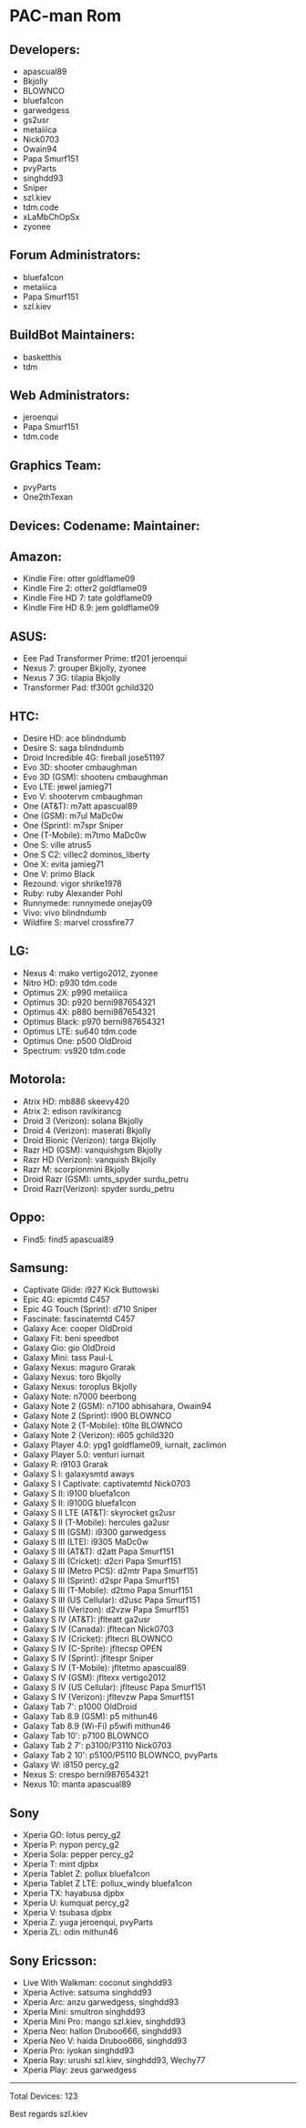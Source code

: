 PAC-man Rom
===========


Developers:
----------------
* apascual89
* Bkjolly
* BLOWNCO
* bluefa1con
* garwedgess
* gs2usr
* metaiiica
* Nick0703
* Owain94
* Papa Smurf151
* pvyParts
* singhdd93
* Sniper
* szl.kiev
* tdm.code
* xLaMbChOpSx
* zyonee

Forum Administrators:
-----------------------------
* bluefa1con
* metaiiica
* Papa Smurf151
* szl.kiev


BuildBot Maintainers:
----------------------------
* basketthis
* tdm

Web Administrators:
---------------------------
* jeroenqui
* Papa Smurf151
* tdm.code


Graphics Team:
---------------------
* pvyParts
* One2thTexan


Devices:		  Codename:       Maintainer:
---------------------------------------------------------------------

Amazon:
---------------------------------------------------------------------
* Kindle Fire:              	  otter           	goldflame09
* Kindle Fire 2:		  otter2         	goldflame09
* Kindle Fire HD 7: 	  tate           	goldflame09
* Kindle Fire HD 8.9: 	  jem            	goldflame09



ASUS:
---------------------------------------------------------------------
* Eee Pad Transformer Prime:  	tf201           	jeroenqui
* Nexus 7:                    	grouper     	Bkjolly, zyonee
* Nexus 7 3G:                  	tilapia          	Bkjolly
* Transformer Pad:             	tf300t          	gchild320



HTC:
---------------------------------------------------------------------
* Desire HD:            	ace                 	blindndumb
* Desire S:                    	saga               	blindndumb
* Droid Incredible 4G:  	fireball             	jose51197
* Evo 3D:                      	shooter           	cmbaughman
* Evo 3D (GSM):          	shooteru         	cmbaughman
* Evo LTE:                    	jewel               	jamieg71
* Evo V:                       	shootervm     	cmbaughman
* One (AT&T):              	m7att              	apascual89
* One (GSM):               	m7ul               	MaDc0w
* One (Sprint):              	m7spr            	Sniper
* One (T-Mobile):         	m7tmo           	MaDc0w
* One S:                        	ville           	atrus5
* One S C2:                  	villec2      	dominos_liberty
* One X:                       	evita                	jamieg71
* One V:                       	primo              	Black
* Rezound:                   	vigor               	shrike1978
* Ruby:                         	ruby                	Alexander Pohl
* Runnymede:              	runnymede    	onejay09
* Vivo:                          	vivo                	blindndumb
* Wildfire S:                    marvel            	crossfire77



 LG:
---------------------------------------------------------------------
* Nexus 4:               	mako           vertigo2012, zyonee
* Nitro HD:               	p930            tdm.code
* Optimus 2X:          	p990            metaiiica
* Optimus 3D:          	p920            berni987654321
* Optimus 4X:          	p880            berni987654321
* Optimus Black:      	p970            berni987654321
* Optimus LTE:         	su640          tdm.code
* Optimus One:        	p500            OldDroid
* Spectrum:              	vs920          tdm.code



Motorola:
---------------------------------------------------------------------
* Atrix HD:                        	mb886             	skeevy420
* Atrix 2:             	edison               	ravikirancg
* Droid 3 (Verizon):         	solana               	Bkjolly
* Droid 4 (Verizon):         	maserati           	Bkjolly
* Droid Bionic (Verizon): 	targa                  	Bkjolly
* Razr HD (GSM):          	vanquishgsm    	Bkjolly
* Razr HD (Verizon):      	vanquish           	Bkjolly
* Razr M:                         	scorpionmini     	Bkjolly
* Droid Razr (GSM):       	umts_spyder    	surdu_petru
* Droid Razr(Verizon):    	spyder               	surdu_petru



Oppo:
---------------------------------------------------------------------
* Find5:                       find5           apascual89



Samsung:
---------------------------------------------------------------------
* Captivate Glide:             	i927            	Kick Buttowski
* Epic 4G:                     	epicmtd         	C457
* Epic 4G Touch (Sprint):      	d710            	Sniper
* Fascinate:                   	fascinatemtd  	C457
* Galaxy Ace:                  	cooper          	OldDroid
* Galaxy Fit:                  	beni            	speedbot
* Galaxy Gio:                  	gio             	OldDroid
* Galaxy Mini:                 	tass            	Paul-L
* Galaxy Nexus:                	maguro          	Grarak
* Galaxy Nexus:                	toro            	Bkjolly
* Galaxy Nexus:                	toroplus        	Bkjolly
* Galaxy Note:                 	n7000           	beerbong
* Galaxy Note 2 (GSM):       	n7100           	abhisahara, Owain94
* Galaxy Note 2 (Sprint):      	l900            	BLOWNCO
* Galaxy Note 2 (T-Mobile):  	t0lte           	BLOWNCO
* Galaxy Note 2 (Verizon):   	i605            	gchild320
* Galaxy Player 4.0:           	ypg1            	goldflame09, iurnait, zaclimon
* Galaxy Player 5.0:           	venturi         	iurnait
* Galaxy R:                    	i9103           	Grarak
* Galaxy S I:                  	galaxysmtd    	aways
* Galaxy S I Captivate:        	captivatemtd 	Nick0703
* Galaxy S II:                 	i9100           	bluefa1con
* Galaxy S II:                 	i9100G          	bluefa1con
* Galaxy S II LTE (AT&T):    	skyrocket       	gs2usr
* Galaxy S II (T-Mobile):      	hercules        	ga2usr
* Galaxy S III (GSM):          	i9300           	garwedgess
* Galaxy S III (LTE):          	i9305           	MaDc0w
* Galaxy S III (AT&T):         	d2att           	Papa Smurf151
* Galaxy S III (Cricket):      	d2cri           	Papa Smurf151
* Galaxy S III (Metro PCS):  	d2mtr           	Papa Smurf151
* Galaxy S III (Sprint):       	d2spr          	Papa Smurf151
* Galaxy S III (T-Mobile):     	d2tmo           	Papa Smurf151
* Galaxy S III (US Cellular):  	d2usc           	Papa Smurf151
* Galaxy S III (Verizon):      	d2vzw           	Papa Smurf151
* Galaxy S IV (AT&T):          	jflteatt        	ga2usr
* Galaxy S IV (Canada):        	jfltecan        	Nick0703
* Galaxy S IV (Cricket):       	jfltecri        	BLOWNCO
* Galaxy S IV (C-Sprite):      	jfltecsp        	OPEN
* Galaxy S IV (Sprint):        	jfltespr        	Sniper
* Galaxy S IV (T-Mobile):     	jfltetmo        	apascual89
* Galaxy S IV (GSM):           	jfltexx         	vertigo2012
* Galaxy S IV (US Cellular):  	jflteusc        	Papa Smurf151
* Galaxy S IV (Verizon):       	jfltevzw        	Papa Smurf151
* Galaxy Tab 7':               	p1000           	OldDroid
* Galaxy Tab 8.9 (GSM):     	p5              	mithun46
* Galaxy Tab 8.9 (Wi-Fi)       	p5wifi          	mithun46
* Galaxy Tab 10':              	p7100           	BLOWNCO
* Galaxy Tab 2 7':             	p3100/P3110  	Nick0703
* Galaxy Tab 2 10':            	p5100/P5110  	BLOWNCO, pvyParts
* Galaxy W:                    	i8150           	percy_g2
* Nexus S:                     	crespo          	berni987654321
* Nexus 10:                    	manta           	apascual89



Sony
---------------------------------------------------------------------
* Xperia GO:                 	lotus               	percy_g2
* Xperia P:                    	nypon            	percy_g2
* Xperia Sola:               	pepper           	percy_g2
* Xperia T:                    	mint                	djpbx
* Xperia Tablet Z:         	pollux             	bluefa1con
* Xperia Tablet Z LTE: 	pollux_windy  	bluefa1con
* Xperia TX:                  	hayabusa       	djpbx
* Xperia U:                    	kumquat        	percy_g2
* Xperia V:                    	tsubasa          	djpbx
* Xperia Z:                    	yuga               	jeroenqui, pvyParts
* Xperia ZL:                  	odin               	mithun46



Sony Ericsson:
---------------------------------------------------------------------
* Live With Walkman:     	coconut    	singhdd93
* Xperia Active:               	satsuma   	singhdd93
* Xperia Arc:                   	anzu         	garwedgess, singhdd93
* Xperia Mini:                  	smultron   	singhdd93
* Xperia Mini Pro:            	mango      	szl.kiev, singhdd93
* Xperia Neo:                  	hallon        	Druboo666, singhdd93
* Xperia Neo V:               	haida         	Druboo666, singhdd93
* Xperia Pro:                    	iyokan       	singhdd93
* Xperia Ray:                   	urushi       	szl.kiev, singhdd93, Wechy77
* Xperia Play:                 	zeus        	garwedgess


---------------------------------------------------------------------
Total Devices: 123

Best regards
     szl.kiev


